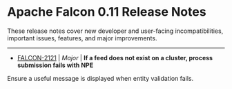 
<!---
# Licensed to the Apache Software Foundation (ASF) under one
# or more contributor license agreements.  See the NOTICE file
# distributed with this work for additional information
# regarding copyright ownership.  The ASF licenses this file
# to you under the Apache License, Version 2.0 (the
# "License"); you may not use this file except in compliance
# with the License.  You may obtain a copy of the License at
#
#     http://www.apache.org/licenses/LICENSE-2.0
#
# Unless required by applicable law or agreed to in writing, software
# distributed under the License is distributed on an "AS IS" BASIS,
# WITHOUT WARRANTIES OR CONDITIONS OF ANY KIND, either express or implied.
# See the License for the specific language governing permissions and
# limitations under the License.
-->
# Apache Falcon  0.11 Release Notes

These release notes cover new developer and user-facing incompatibilities, important issues, features, and major improvements.


---

* [FALCON-2121](https://issues.apache.org/jira/browse/FALCON-2121) | *Major* | **If a feed does not exist on a cluster, process submission fails with NPE**

Ensure a useful message is displayed when entity validation fails.



